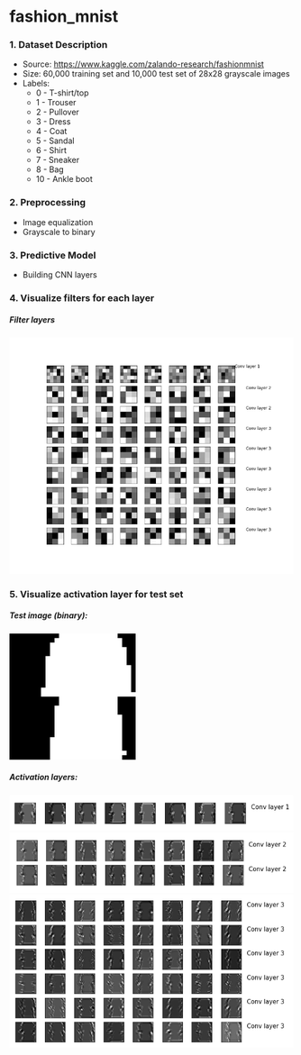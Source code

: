 # fashion_mnist 
### 1. Dataset Description  
  * Source: https://www.kaggle.com/zalando-research/fashionmnist  
  * Size: 60,000 training set and 10,000 test set of 28x28 grayscale images
  * Labels: 
    * 0 - T-shirt/top  
    * 1 - Trouser  
    * 2 - Pullover
    * 3 - Dress
    * 4 - Coat
    * 5 - Sandal
    * 6 - Shirt
    * 7 - Sneaker
    * 8 - Bag
    * 10 - Ankle boot  

### 2. Preprocessing
  * Image equalization
  * Grayscale to binary
  
### 3. Predictive Model
  * Building CNN layers
 
### 4. Visualize filters for each layer
##### Filter layers
![alt text](https://raw.githubusercontent.com/leeshien/fashion_mnist/master/images/filter_layers.png)

### 5. Visualize activation layer for test set
##### Test image (binary):
![alt text](https://raw.githubusercontent.com/leeshien/fashion_mnist/master/images/test_img.png)

##### Activation layers:
![alt text](https://raw.githubusercontent.com/leeshien/fashion_mnist/master/images/activation_layers_0.png)
![alt text](https://raw.githubusercontent.com/leeshien/fashion_mnist/master/images/activation_layers_1.png)
![alt text](https://raw.githubusercontent.com/leeshien/fashion_mnist/master/images/activation_layers_2.png)

